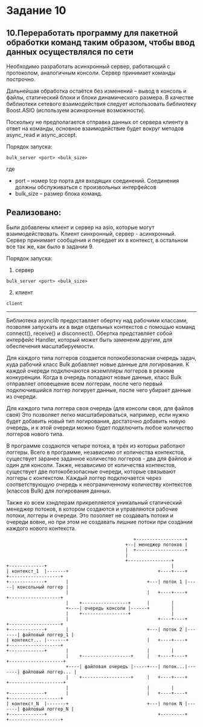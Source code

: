 # Задание 10
## 10.Переработать программу для пакетной обработки команд таким образом, чтобы ввод данных осуществлялся по сети

Необходимо разработать асинхронный сервер, работающий с протоколом, аналогичным консоли. Сервер принимает команды построчно.

Дальнейшая обработка остаётся без изменений – вывод в консоль и файлы, статический блоки и блоки динамического размера.
В качестве библиотеки сетевого взаимодействия следует использовать библиотеку Boost.ASIO (используем асинхронные возможности).

Поскольку не предполагается отправка данных от сервера клиенту в ответ на команды, основное взаимодействие будет вокруг методов async_read и async_accept.

Порядок запуска:
```shell
bulk_server <port> <bulk_size>
```
где
- port – номер tcp порта для входящих соединений. Соединения должны обслуживаться с произвольных интерфейсов
- bulk_size – размер блока команд.


## Реализовано:

Были добавлены клиент и сервер на asio, которые могут взаимодействовать. Клиент синхронный, сервер - асинхронный. Сервер принимает сообщения и передает их в контекст, в остальном все так же, как было в задании 9.

Порядок запуска:
1. сервер
```shell
bulk_server <port> <bulk_size>
```
2. клиент
```shell
client
```

---

Библиотека asynclib предоставляет обертку над рабочими классами, позволяя запускать их в виде отдельных контекстов с помощью команд connect(), receive() и disconnect().
Обертка представляет собой интерфейс Handler, который может быть замененм другим, для обеспечения масштабируемости.

Для каждого типа логгеров создается потокобезопасная очередь задач, куда рабочий класс Bulk добавляет новые данные для логирования. 
К каждой очереди подключаются экземпляры логгеров в режиме конкуренции. 
Когда в очередь попадают новые данные, класс Bulk отправляет оповещение всем логгерам, после чего первый подключившийся логгер логирует данные, после чего убирает данные из очереди.

Для каждого типа логгера своя очередь (для консоли своя, для файлов своя) Это позволяет легко масштабироваться, например, если нужно будет добавить новый тип логирования, достаточно добавить новую очередь, и к этой очереди можно будет подключить любое количество логгеров нового типа.

В программе создаются четыре потока, в трёх из которых работают логгеры. 
Всего в программе, независимо от количества контекстов, существует заранее заданное количество логгеров - два для файлов и один для консоли.
Также, независимо от количества контекстов, существует две потокобезопасные очереди, которые связывают логгеры с контекстом.
Каждый логгер подключается через соответствующую очередь к неограниченному количеству контекстов (классов Bulk) для логирования данных. 

Также ко всем хэндлерам прикрепляется уникальный статический менеджер потоков, в котором создаются и управляются рабочие потоки, логгеры и очереди.
Это позоляет не создавать потоки и очереди вовне, но при этом не создавать лишние потоки при создании каждого нового контекста.

```
                                               +------------------+
                                            +--| менеджер потоков |
                                            |  +------------------+
                                            |   
                                            +----------------+
+-------------+                                              |              
| контекст_1  |-------+                                 +----+----+     +-------------------+
+-------------+       |                             +---| поток 1 |-----| консольный логгер |
                      |                             |   +----+----+     +-------------------+
                      |    +-----------------+      |        |            
                      +----| очередь консоли |------+        |            
                      |    +-----------------+               |            
                      |                                 +----+----+       +-------------------+
+-------------+       |                             +---| поток 2 |-------| файловый логгер_1 |
| контекст... |-------+                             |   +----+----+       +-------------------+
+-------------+       |                             |        |            
                      |    +------------------+     |   +----+----+       +--------------------+
                      +----| файловая очередь |-----+---| поток...|-------| файловый логгер... |
                      |    +------------------+     |   +----+----+       +--------------------+
                      |                             |        |            
+-------------+       |                             |   +----+----+       +-------------------+
| контекст_N  |-------+                             +---| поток N |-------| файловый логгер_N |
+-------------+                                         +---------+       +-------------------+
                
```                                                
                                                    


